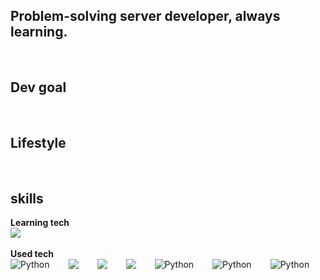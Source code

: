 ## Problem-solving server developer, always learning.
<br/>
<h2>Dev goal</h2>
<br/>
<h2>Lifestyle</h2>
<br/>
<h2>skills</h2>
<b>Learning tech</b>
<div style="display:flex;gap:30px;flex-wrap:wrap;">
    <img src="https://img.shields.io/badge/C%23-000000?style=for-the-badge&logo=Csharp&logoColor=#512BD4">
</div>
<br/>
<b>Used tech</b>
<div style="display:flex;gap:30px;flex-wrap:wrap;">
    <img alt="Python" src = "https://img.shields.io/badge/javascript-%23323330.svg?style=for-the-badge&logo=javascript&logoColor=%23F7DF1E">
    <img src="https://img.shields.io/badge/express-000000?style=for-the-badge&logo=express&logoColor=white">
    <img src="https://img.shields.io/badge/react-%2320232a.svg?style=for-the-badge&logo=react&logoColor=%2361DAFB">
    <img src="https://img.shields.io/badge/socket.io-000000?style=for-the-badge&logo=socketdotio&logoColor=#010101">
    <img alt="Python" src ="https://img.shields.io/badge/python-3670A0?style=for-the-badge&logo=python&logoColor=ffdd54">
    <img alt="Python" src = "https://img.shields.io/badge/MongoDB-%234ea94b.svg?style=for-the-badge&logo=mongodb&logoColor=white">
    <img alt="Python" src = "https://img.shields.io/badge/nginx-%23009639.svg?style=for-the-badge&logo=nginx&logoColor=white">
</div>
<br/>
